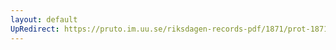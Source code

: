 ```yaml
---
layout: default
UpRedirect: https://pruto.im.uu.se/riksdagen-records-pdf/1871/prot-1871--fk--221/prot-1871--fk--221_000.pdf
---
```


